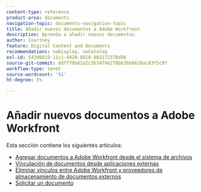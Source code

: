 ```yaml
---
content-type: reference
product-area: documents
navigation-topic: documents-navigation-topic
title: Añadir nuevos documentos a Adobe Workfront
description: Aprenda a añadir nuevos documentos.
author: Courtney
feature: Digital Content and Documents
recommendations: noDisplay, noCatalog
exl-id: 543d6819-11c1-4420-8818-803172378d96
source-git-commit: ddff70b61a2c3b3479e278bb3bb8628ac83f5c97
workflow-type: tm+mt
source-wordcount: '51'
ht-degree: 5%

---
```


# Añadir nuevos documentos a Adobe Workfront

Esta sección contiene los siguientes artículos:

* [Agregar documentos a Adobe Workfront desde el sistema de archivos](../../documents/adding-documents-to-workfront/add-documents-from-file-system.md)
* [Vinculación de documentos desde aplicaciones externas](../../documents/adding-documents-to-workfront/link-documents-from-external-apps.md)
* [Eliminar vínculos entre Adobe Workfront y proveedores de almacenamiento de documentos externos](../../documents/adding-documents-to-workfront/remove-links-between-wf-and-doc-apps.md)
* [Solicitar un documento](../../documents/adding-documents-to-workfront/request-a-document.md)
